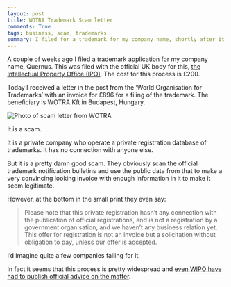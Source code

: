 ```yaml
---
layout: post
title: WOTRA Trademark Scam letter
comments: True
tags: business, scam, trademarks
summary: I filed for a trademark for my company name, shortly after it was accepted I received this scam letter in the post, quite a legitimate phishing attempt.
---
```


A couple of weeks ago I filed a trademark application for my company name, Quernus. This was filed with the official UK body for this, [the Intellectual Property Office (IPO)](https://www.gov.uk/topic/intellectual-property/trade-marks). The cost for this process is £200. 

Today I received a letter in the post from the ‘World Organisation for Trademarks’ with an invoice for £896 for a filing of the trademark. The beneficiary is WOTRA Kft in Budapest, Hungary. 

![Photo of scam letter from WOTRA](/public/wotra_letter1.jpg)

It is a scam.

It is a private company who operate a private registration database of trademarks. It has no connection with anyone else.

But it is a pretty damn good scam. They obviously scan the official trademark notification bulletins and use the public data from that to make a very convincing looking invoice with enough information in it to make it seem legitimate.

However, at the bottom in the small print they even say:

> Please note that this private registration hasn’t any connection with the publication of official registrations, and is not a registration by a government organisation, and we haven’t any business relation yet. This offer for registration is not an invoice but a solicitation without obligation to pay, unless our offer is accepted.

I’d imagine quite a few companies falling for it.

In fact it seems that this process is pretty widespread and [even WIPO have had to publish official advice on the matter](http://www.wipo.int/pct/en/warning/pct_warning.html).